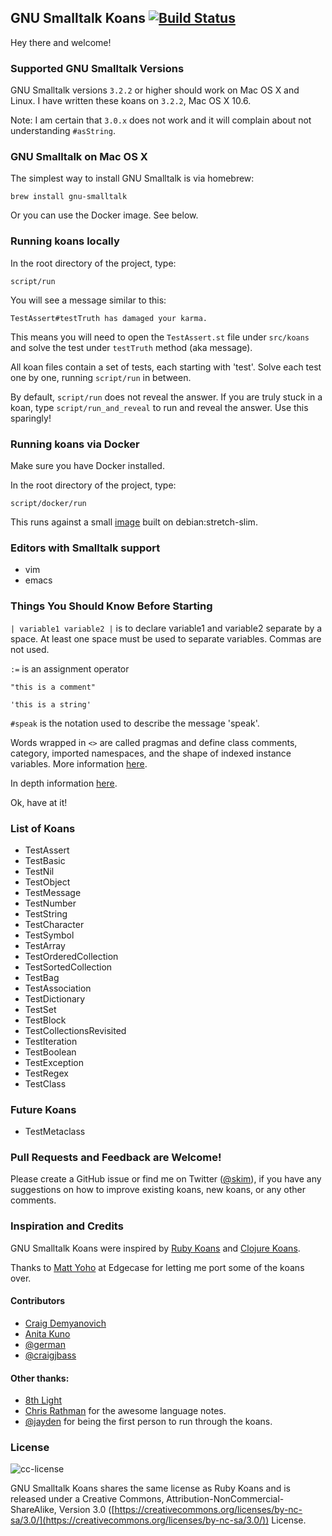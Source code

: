 ## GNU Smalltalk Koans [![Build Status](https://travis-ci.org/sl4m/gnu_smalltalk_koans.svg?branch=master)](https://travis-ci.org/sl4m/gnu_smalltalk_koans)

Hey there and welcome!

### Supported GNU Smalltalk Versions

GNU Smalltalk versions `3.2.2` or higher should work on Mac OS X and Linux.  I have written these koans on `3.2.2`, Mac OS X 10.6.

Note: I am certain that `3.0.x` does not work and it will complain about not understanding `#asString`.

### GNU Smalltalk on Mac OS X

The simplest way to install GNU Smalltalk is via homebrew:

`brew install gnu-smalltalk`

Or you can use the Docker image. See below.

### Running koans locally

In the root directory of the project, type:

`script/run`

You will see a message similar to this:

`TestAssert#testTruth has damaged your karma.`

This means you will need to open the `TestAssert.st` file under `src/koans` and solve the test under `testTruth` method (aka message).

All koan files contain a set of tests, each starting with 'test'.  Solve each test one by one, running `script/run` in between.

By default, `script/run` does not reveal the answer.  If you are truly stuck in a koan, type `script/run_and_reveal` to run and reveal the answer.  Use this sparingly!

### Running koans via Docker

Make sure you have Docker installed.

In the root directory of the project, type:

`script/docker/run`

This runs against a small [image](https://hub.docker.com/r/sl4m/gnu-smalltalk) built on debian:stretch-slim.

### Editors with Smalltalk support

* vim
* emacs

### Things You Should Know Before Starting

`| variable1 variable2 |` is to declare variable1 and variable2 separate by a space.  At least one space must be used to separate variables.  Commas are not used.

`:=` is an assignment operator

`"this is a comment"`

`'this is a string'`

`#speak` is the notation used to describe the message 'speak'.

Words wrapped in `<>` are called pragmas and define class comments, category, imported namespaces, and the shape of indexed instance variables.  More information [here](http://www.gnu.org/software/smalltalk/manual/gst.html#Syntax).

In depth information [here](http://squeak.joyful.com/LanguageNotes).

Ok, have at it!

### List of Koans

* TestAssert
* TestBasic
* TestNil
* TestObject
* TestMessage
* TestNumber
* TestString
* TestCharacter
* TestSymbol
* TestArray
* TestOrderedCollection
* TestSortedCollection
* TestBag
* TestAssociation
* TestDictionary
* TestSet
* TestBlock
* TestCollectionsRevisited
* TestIteration
* TestBoolean
* TestException
* TestRegex
* TestClass

### Future Koans

* TestMetaclass

### Pull Requests and Feedback are Welcome!

Please create a GitHub issue or find me on Twitter ([@skim](https://twitter.com/skim)), if you have any suggestions on how to improve existing koans, new koans, or any other comments.

### Inspiration and Credits

GNU Smalltalk Koans were inspired by [Ruby Koans](https://github.com/edgecase/ruby_koans) and [Clojure Koans](https://github.com/functional-koans/clojure-koans).

Thanks to [Matt Yoho](https://twitter.com/#!/mattyoho) at Edgecase for letting me port some of the koans over.

#### Contributors

* [Craig Demyanovich](https://twitter.com/demmer12)
* [Anita Kuno](https://twitter.com/anteaya)
* [@german](https://github.com/german)
* [@craigjbass](https://github.com/craigjbass)

#### Other thanks:

* [8th Light](https://8thlight.com/)
* [Chris Rathman](http://squeak.joyful.com/LanguageNotes) for the awesome language notes.
* [@jayden](https://github.com/jayden) for being the first person to run through the koans.

### License

![cc-license](https://licensebuttons.net/l/by-nc-sa/3.0/88x31.png)

GNU Smalltalk Koans shares the same license as Ruby Koans and is released under a Creative Commons,
Attribution-NonCommercial-ShareAlike, Version 3.0
([https://creativecommons.org/licenses/by-nc-sa/3.0/](https://creativecommons.org/licenses/by-nc-sa/3.0/)) License.
